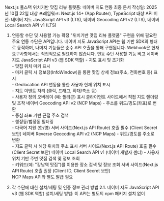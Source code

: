 Next.js 풀스택 위치기반 맛집 리뷰 플랫폼: 네이버 지도 연동 최종 문서
작성일: 2025년 10월 22일
대상 프레임워크: Next.js 14+ (App Router), TypeScript
대상 API 버전: 네이버 지도 JavaScript API v3 (LTS), 네이버 Geocoding API v2 (LTS), 네이버 Local Search API v1 (LTS)

1. 연동할 수단 및 사용할 기능 확정
"위치기반 맛집 리뷰 플랫폼" 구현을 위해 필요한 주요 연동 수단은 API입니다. 네이버 지도 JavaScript API는 웹 기반 SDK의 형태로 동작하며, 나머지 기능들은 순수 API 호출을 통해 구현됩니다. Webhook은 현재 요구사항에서는 직접적으로 필요하지 않습니다.
연동 수단	사용할 기능	비고
네이버 지도 JavaScript API v3 (웹 SDK 역할)	- 지도 표시 및 초기화 <br> - 맛집 위치 마커 표시 <br> - 마커 클릭 시 정보창(InfoWindow)을 통한 맛집 상세 정보(주소, 전화번호 등) 표시 <br> - Geolocation API 연동을 통한 사용자 현재 위치 표시 <br> - 지도 이벤트 처리 (클릭, 드래그, 확대/축소 등) <br> - 사용자 정의 오버레이 (예: 폴리곤) 표시	클라이언트 사이드에서 직접 지도 렌더링 및 조작
네이버 Geocoding API v2 (NCP Maps)	- 주소를 위도/경도(좌표)로 변환 <br> - 중심 좌표 기반 근접 주소 검색 <br> - 행정동/법정동 필터링 <br> - 다국어 지원 (한/영)	서버 사이드(Next.js API Route) 호출 필수 (Client Secret 보안)
네이버 Reverse Geocoding API v2 (NCP Maps)	- 위도/경도를 주소로 변환 <br> - 지도 클릭 시 해당 위치의 주소 표시	서버 사이드(Next.js API Route) 호출 필수 (Client Secret 보안)
네이버 Local Search API v1 (네이버 개발자 센터)	- 사용자 위치 기반 주변 맛집 검색 및 정보 조회 <br> - 키워드(예: "강남역 맛집")를 이용한 장소 검색 및 정보 조회	서버 사이드(Next.js API Route) 호출 권장 (Client ID, Client Secret 보안) <br> NCP Maps API와 별도 발급 필요

2. 각 수단에 대한 설치/세팅 및 인증 정보 관리 방법
2.1. 네이버 지도 JavaScript API v3 (웹 SDK 역할)
설치/세팅 방법:
이 API는 별도의 npm 패키지 설치 없이 <script> 태그를 통해 로드됩니다.
Next.js 환경에서는 next/script 컴포넌트를 사용하여 최적화된 로딩을 구현합니다.
공식 문서: 네이버 지도 API v3 시작하기
코드 예시 (app/map/page.tsx 등 클라이언트 컴포넌트 내부):
code
Tsx
// app/map/page.tsx (클라이언트 컴포넌트)
'use client';
import Script from 'next/script';
// ... (생략)

export default function MapPage() {
  // ... (생략)
  return (
    <>
      <Script
        strategy="beforeInteractive" // 지도가 보여지기 전에 스크립트 로드
        src={`https://oapi.map.naver.com/openapi/v3/maps.js?ncpClientId=${process.env.NEXT_PUBLIC_NCP_MAPS_CLIENT_ID}&submodules=geocoder`}
        onLoad={handleOnLoad} // 스크립트 로드 완료 시 콜백 함수 호출
      />
      <div id="map" style={{ width: '100%', height: '500px' }}></div>
      {/* ... (생략) */}
    </>
  );
}
인증 정보 관리 방법:
발급: 네이버 클라우드 플랫폼(NCP) 콘솔에서 "Application" 등록 시 "Maps" 서비스를 선택하고, Client ID와 Client Secret을 발급받습니다. 웹 서비스 URL (예: http://localhost:3000, https://your-domain.com)을 반드시 등록해야 합니다.
세팅: 프로젝트 루트의 .env.local 파일에 다음과 같이 저장합니다. (NEXT_PUBLIC_ 접두사를 붙여 클라이언트 사이드 코드에서 접근 가능하게 합니다.)
code
Code
NEXT_PUBLIC_NCP_MAPS_CLIENT_ID=YOUR_NCP_MAPS_CLIENT_ID_HERE
보안: .env.local 파일은 .gitignore에 추가하여 Git 저장소에 포함되지 않도록 관리합니다.
참고: Dynamic Map은 클라이언트에서 직접 호출하므로 Client ID만 사용하며, Client Secret은 필요하지 않습니다.
2.2. 네이버 Geocoding API v2
설치/세팅 방법:
이 API는 서버 사이드에서 호출되므로, Next.js API Routes를 통해 구현합니다.
공식 문서: NCP Maps API - Geocoding
필요 패키지: API 호출을 위해 axios (또는 내장 fetch)를 설치합니다. (npm install axios)
인증 정보 관리 방법:
발급: 네이버 클라우드 플랫폼(NCP) 콘솔에서 "Application" 등록 시 "Maps" 서비스를 선택하고, Client ID와 Client Secret을 발급받습니다. (Dynamic Map과 동일한 Application 사용 가능)
세팅: 프로젝트 루트의 .env.local 파일에 다음과 같이 저장합니다.
code
Code
NCP_MAPS_CLIENT_ID=YOUR_NCP_MAPS_CLIENT_ID
NCP_MAPS_CLIENT_SECRET=YOUR_NCP_MAPS_CLIENT_SECRET
보안: Client Secret은 절대 클라이언트 사이드 코드에 노출되어서는 안 됩니다. NEXT_PUBLIC_ 접두사를 붙이지 않고, Next.js API Routes (서버 사이드)에서만 접근하도록 합니다. .env.local은 .gitignore에 포함합니다.
참고: NCP Maps API는 Geocoding, Reverse Geocoding, Static Map, Directions 등 모든 API에 동일한 인증 정보를 사용합니다.

2.3. 네이버 Reverse Geocoding API v2
설치/세팅 방법:
이 API는 서버 사이드에서 호출되므로, Next.js API Routes를 통해 구현합니다.
공식 문서: NCP Maps API - Reverse Geocoding
필요 패키지: API 호출을 위해 axios (또는 내장 fetch)를 설치합니다. (npm install axios)
인증 정보 관리 방법:
발급: Geocoding API와 동일한 NCP Maps Application의 Client ID와 Client Secret을 사용합니다.
세팅: Geocoding API와 동일한 환경 변수를 사용합니다 (NCP_MAPS_CLIENT_ID, NCP_MAPS_CLIENT_SECRET).
참고: Reverse Geocoding은 좌표를 주소로 변환하는 기능으로, 사용자가 지도에서 특정 위치를 클릭했을 때 해당 위치의 주소를 표시하는 데 유용합니다.

2.4. 네이버 Local Search API v1
설치/세팅 방법:
이 API도 서버 사이드에서 호출되므로, Next.js API Routes를 통해 구현합니다.
공식 문서: 네이버 개발자 센터 - Local Search API 가이드
필요 패키지: API 호출을 위해 axios (또는 내장 fetch)를 설치합니다. (npm install axios)
인증 정보 관리 방법:
발급: 네이버 개발자 센터(developers.naver.com)에서 "Application" > "애플리케이션 등록" 시 "검색" > "지역" API를 선택하고, Client ID와 Client Secret을 발급받습니다. 웹 서비스 URL을 반드시 등록해야 합니다.
세팅: 프로젝트 루트의 .env.local 파일에 다음과 같이 저장합니다.
code
Code
NAVER_LOCAL_SEARCH_CLIENT_ID=YOUR_NAVER_DEVELOPER_LOCAL_CLIENT_ID
NAVER_LOCAL_SEARCH_CLIENT_SECRET=YOUR_NAVER_DEVELOPER_LOCAL_CLIENT_SECRET
보안: Client Secret은 절대 클라이언트 사이드 코드에 노출되어서는 안 됩니다. NEXT_PUBLIC_ 접두사를 붙이지 않고, Next.js API Routes (서버 사이드)에서만 접근하도록 합니다. .env.local은 .gitignore에 포함합니다.
참고: Local Search API는 NCP Maps API가 아닌 네이버 개발자 센터에서 제공하는 별도의 API입니다.

3. 각 수단에 대한 호출 방법
3.1. 네이버 지도 JavaScript API v3 (웹 SDK 역할)
API 주소: https://oapi.map.naver.com/openapi/v3/maps.js (Client ID를 쿼리 파라미터로 포함)
호출 방법 (클라이언트 컴포넌트 app/map/page.tsx 예시):
code
Tsx
// app/map/page.tsx (일부 발췌)
'use client';
import Script from 'next/script';
import { useEffect, useRef, useState } from 'react';

// 네이버 지도 전역 객체 TypeScript 타입 선언
declare global {
  interface Window {
    naver: any;
  }
}

export default function MapPage() {
  const mapRef = useRef<naver.maps.Map | null>(null);
  const [mapLoaded, setMapLoaded] = useState(false);
  // ... (생략: restaurants 상태, searchTerm 상태 등)

  const handleOnLoad = () => {
    setMapLoaded(true);
    initMap(); // 스크립트 로드 완료 후 지도 초기화
  };

  const initMap = () => {
    if (typeof window.naver === 'undefined' || !window.naver.maps) {
      console.error('Naver Maps API is not loaded.');
      return;
    }

    const mapOptions = { /* ... 지도 옵션 설정 ... */ };
    const map = new window.naver.maps.Map('map', mapOptions);
    mapRef.current = map;

    // 사용자 현재 위치 가져오기 및 마커 표시
    if (navigator.geolocation) {
      navigator.geolocation.getCurrentPosition(position => {
        const userLatLng = new window.naver.maps.LatLng(position.coords.latitude, position.coords.longitude);
        map.setCenter(userLatLng);
        new window.naver.maps.Marker({
          position: userLatLng, map: map, title: '내 위치' /* ... */
        });
        // 사용자 위치 기반 맛집 검색 트리거
        fetchRestaurants(searchTerm, position.coords.latitude, position.coords.longitude);
      }, error => { /* ... 에러 처리 ... */ });
    }

    // 맛집 마커 및 정보창 추가 (restaurants 상태 변경 시 useEffect에서 처리)
    // ... (생략)
  };

  useEffect(() => {
    if (!mapLoaded || !mapRef.current) return;
    // 기존 마커 제거 로직
    // restaurants 배열을 순회하며 마커 생성, 정보창 바인딩 로직
    // 지도 중심 및 줌 레벨 조정 로직
  }, [mapLoaded, restaurants]);

  // ... (검색 폼, UI 렌더링)
  return (
    <>
      <Script
        strategy="beforeInteractive"
        src={`https://oapi.map.naver.com/openapi/v3/maps.js?ncpClientId=${process.env.NEXT_PUBLIC_NAVER_MAPS_CLIENT_ID}&submodules=geocoder`}
        onLoad={handleOnLoad}
      />
      <div id="map" style={{ width: '100%', height: '500px' }}></div>
    </>
  );
}
3.2. 네이버 Geocoding API v2
API 주소: https://maps.apigw.ntruss.com/map-geocode/v2/geocode
사용할 엔드포인트: GET /map-geocode/v2/geocode (주소 -> 좌표 변환)

주요 파라미터:
- query (필수): 검색할 주소
- coordinate (선택): 검색 중심 좌표 (경도,위도) - 근접한 순으로 결과 표시
- filter (선택): 검색 결과 필터 (HCODE|BCODE) - 예: "HCODE@4113554500;4113555000"
- language (선택): 응답 언어 (kor | eng, 기본값: kor)
- page (선택): 페이지 번호 (기본값: 1)
- count (선택): 결과 개수 (1-100, 기본값: 10)

응답 구조:
- status: 응답 상태 ("OK" | "INVALID_REQUEST" | "SYSTEM_ERROR")
- meta: { totalCount, page, count }
- addresses: 주소 정보 배열
  - roadAddress: 도로명 주소
  - jibunAddress: 지번 주소
  - englishAddress: 영문 주소
  - x: 경도
  - y: 위도
  - distance: 중심 좌표로부터의 거리(m)
  - addressElements: 주소 구성 요소 배열 (SIDO, SIGUGUN, DONGMYUN, RI, ROAD_NAME, BUILDING_NUMBER, BUILDING_NAME, LAND_NUMBER, POSTAL_CODE)

호출 방법 (Next.js API Route app/api/geocode/route.ts 예시):
code
TypeScript
// app/api/geocode/route.ts
import { NextResponse } from 'next/server';
import axios from 'axios';

export async function GET(request: Request) {
  const { searchParams } = new URL(request.url);
  const query = searchParams.get('query');
  const coordinate = searchParams.get('coordinate'); // 선택: "경도,위도"
  const language = searchParams.get('language') || 'kor';
  const page = searchParams.get('page') || '1';
  const count = searchParams.get('count') || '10';

  if (!query) {
    return NextResponse.json({ error: 'Query parameter is required.' }, { status: 400 });
  }

  try {
    const params: Record<string, string> = {
      query,
      language,
      page,
      count,
    };

    if (coordinate) {
      params.coordinate = coordinate;
    }

    const response = await axios.get(
      'https://maps.apigw.ntruss.com/map-geocode/v2/geocode',
      {
        params,
        headers: {
          'x-ncp-apigw-api-key-id': process.env.NCP_MAPS_CLIENT_ID,
          'x-ncp-apigw-api-key': process.env.NCP_MAPS_CLIENT_SECRET,
          'Accept': 'application/json',
        },
      }
    );

    // 응답 상태 확인
    if (response.data.status === 'OK' && response.data.addresses?.length > 0) {
      return NextResponse.json({
        status: 'OK',
        meta: response.data.meta,
        addresses: response.data.addresses,
      });
    } else if (response.data.status === 'INVALID_REQUEST') {
      return NextResponse.json({ error: 'Invalid request parameters.' }, { status: 400 });
    } else {
      return NextResponse.json({ error: 'Address not found.' }, { status: 404 });
    }
  } catch (error: any) {
    console.error('Error calling NCP Geocoding API:', error.response?.data || error.message);

    // NCP API 에러 코드 처리
    const status = error.response?.status;
    if (status === 401) {
      return NextResponse.json({ error: 'Authentication failed. Check API keys.' }, { status: 401 });
    } else if (status === 429) {
      return NextResponse.json({ error: 'Quota exceeded or rate limited.' }, { status: 429 });
    }

    return NextResponse.json({ error: 'Failed to fetch geocoding data.' }, { status: 500 });
  }
}
3.3. 네이버 Reverse Geocoding API v2
API 주소: https://maps.apigw.ntruss.com/map-reversegeocode/v2
사용할 엔드포인트: GET /map-reversegeocode/v2/gc (좌표 -> 주소 변환)

주요 파라미터:
- coords (필수): 좌표 (경도,위도) - 예: "127.1054328,37.3595963"
- orders (선택): 변환 작업 이름 (roadaddr,admcode,legalcode 등)
- output (선택): 출력 형식 (json | xml, 기본값: xml)

응답 구조:
- status: { code, name, message }
- results: 변환 결과 배열
  - region: 지역 정보 (area1~area4: 시/도, 시/구/군, 동/면/리 등)
  - land: 지번 정보
  - code: 법정동/행정동 코드

호출 방법 (Next.js API Route app/api/reverse-geocode/route.ts 예시):
code
TypeScript
// app/api/reverse-geocode/route.ts
import { NextResponse } from 'next/server';
import axios from 'axios';

export async function GET(request: Request) {
  const { searchParams } = new URL(request.url);
  const lat = searchParams.get('lat');
  const lng = searchParams.get('lng');
  const orders = searchParams.get('orders') || 'roadaddr';

  if (!lat || !lng) {
    return NextResponse.json({ error: 'Latitude and longitude are required.' }, { status: 400 });
  }

  try {
    const coords = `${lng},${lat}`; // 경도,위도 순서

    const response = await axios.get(
      'https://maps.apigw.ntruss.com/map-reversegeocode/v2/gc',
      {
        params: {
          coords,
          orders,
          output: 'json',
        },
        headers: {
          'x-ncp-apigw-api-key-id': process.env.NCP_MAPS_CLIENT_ID,
          'x-ncp-apigw-api-key': process.env.NCP_MAPS_CLIENT_SECRET,
          'Accept': 'application/json',
        },
      }
    );

    // 응답 상태 확인
    if (response.data.status?.code === 0 && response.data.results?.length > 0) {
      const result = response.data.results[0];
      return NextResponse.json({
        status: 'OK',
        address: result.region || result.land,
        results: response.data.results,
      });
    } else {
      return NextResponse.json({ error: 'Address not found for coordinates.' }, { status: 404 });
    }
  } catch (error: any) {
    console.error('Error calling NCP Reverse Geocoding API:', error.response?.data || error.message);

    const status = error.response?.status;
    if (status === 401) {
      return NextResponse.json({ error: 'Authentication failed. Check API keys.' }, { status: 401 });
    } else if (status === 429) {
      return NextResponse.json({ error: 'Quota exceeded or rate limited.' }, { status: 429 });
    }

    return NextResponse.json({ error: 'Failed to fetch reverse geocoding data.' }, { status: 500 });
  }
}

3.4. 네이버 Local Search API v1
API 주소: https://openapi.naver.com/v1/search/local.json
사용할 엔드포인트: GET /v1/search/local.json (키워드 또는 위치 기반 검색)
호출 방법 (Next.js API Route app/api/search-restaurants/route.ts 예시):
code
TypeScript
// app/api/search-restaurants/route.ts
import { NextResponse } from 'next/server';
import axios from 'axios';

export async function GET(request: Request) {
  const { searchParams } = new URL(request.url);
  const query = searchParams.get('query');
  const lat = searchParams.get('lat');
  const lng = searchParams.get('lng');
  const radius = searchParams.get('radius') || '5000'; // 기본 반경 5km

  if (!query) {
    return NextResponse.json({ error: 'Query parameter is required.' }, { status: 400 });
  }

  try {
    const params: Record<string, any> = {
      query: query,
      display: 20, // 결과 개수
      sort: 'random', // 정렬 방식
    };

    if (lat && lng) {
      params.x = lng; // 네이버 Local Search API는 x가 경도
      params.y = lat; // y가 위도
      params.radius = parseInt(radius, 10);
    }

    const response = await axios.get(
      'https://openapi.naver.com/v1/search/local.json',
      {
        params,
        headers: {
          'X-Naver-Client-Id': process.env.NAVER_LOCAL_SEARCH_CLIENT_ID,
          'X-Naver-Client-Secret': process.env.NAVER_LOCAL_SEARCH_CLIENT_SECRET,
        },
      }
    );

    return NextResponse.json(response.data.items);
  } catch (error: any) {
    console.error('Error calling Naver Local Search API:', error.response?.data || error.message);
    return NextResponse.json({ error: 'Failed to fetch local search data.' }, { status: 500 });
  }
}
4. 종합 Step-by-Step 가이드 (Next.js 14+ App Router)
Next.js 프로젝트 생성 및 Axios 설치:
code
Bash
npx create-next-app@latest my-restaurant-review-app --typescript --eslint --tailwind --app
cd my-restaurant-review-app
npm install axios
API 키 발급:
NCP 콘솔: 네이버 지도 JavaScript API용 Client ID, Geocoding API용 Client ID/Client Secret 발급.
네이버 개발자 센터: Local Search API용 Client ID/Client Secret 발급.
각 API별로 필요한 서비스 URL 등록 (예: http://localhost:3000).
환경 변수 설정 (.env.local):
code
Env
# NCP Maps API (Dynamic Map, Geocoding, Reverse Geocoding 공통)
NEXT_PUBLIC_NCP_MAPS_CLIENT_ID=YOUR_NCP_MAPS_CLIENT_ID
NCP_MAPS_CLIENT_ID=YOUR_NCP_MAPS_CLIENT_ID
NCP_MAPS_CLIENT_SECRET=YOUR_NCP_MAPS_CLIENT_SECRET

# 네이버 개발자 센터 Local Search API (별도 발급)
NAVER_LOCAL_SEARCH_CLIENT_ID=YOUR_NAVER_DEVELOPER_LOCAL_CLIENT_ID
NAVER_LOCAL_SEARCH_CLIENT_SECRET=YOUR_NAVER_DEVELOPER_LOCAL_SECRET
.gitignore에 .env.local 추가 필수.
참고: NEXT_PUBLIC_NCP_MAPS_CLIENT_ID와 NCP_MAPS_CLIENT_ID는 동일한 값입니다. 클라이언트에서 사용할 때는 NEXT_PUBLIC_ 접두사를 사용하고, 서버에서 참조할 때는 NCP_MAPS_CLIENT_ID를 사용합니다.
지도 표시 클라이언트 컴포넌트 생성 (app/map/page.tsx):
'use client' 지시자를 포함하여 클라이언트 컴포넌트로 정의.
next/script를 사용하여 네이버 지도 JavaScript API 로드 (ncpClientId 포함).
initMap 함수 내에서 window.naver.maps 객체를 사용하여 지도 초기화 및 Geolocation API 연동.
useEffect 훅을 사용하여 restaurants 상태 변화에 따라 지도에 마커를 추가/제거하는 로직 구현.
declare global { interface Window { naver: any; } } 추가.
API Routes 구현:
다음 API Route 파일들을 생성합니다:
- app/api/geocode/route.ts: 주소 → 좌표 변환 (Geocoding API)
- app/api/reverse-geocode/route.ts: 좌표 → 주소 변환 (Reverse Geocoding API)
- app/api/search-restaurants/route.ts: 맛집 검색 (Local Search API)
각 파일에서 환경 변수 (process.env.NCP_MAPS_CLIENT_ID 등)를 사용하여 인증 정보를 안전하게 전달합니다.
클라이언트로부터 받은 쿼리 파라미터를 사용하여 API 호출을 수행하고, 결과를 클라이언트에 JSON 형태로 반환합니다.
에러 처리는 NCP API의 상태 코드 (401, 429, 500 등)를 고려하여 구현합니다.
애플리케이션 실행 및 테스트:
code
Bash
npm run dev
브라우저에서 http://localhost:3000/map으로 접속합니다.
브라우저의 위치 정보 접근 권한 요청 시 허용합니다.
지도 표시, 사용자 위치 표시, 검색창을 통한 맛집 검색 및 마커 표시, 마커 클릭 시 정보창 표시 등의 기능이 정상적으로 작동하는지 확인합니다.